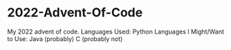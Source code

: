 # 2022-Advent-Of-Code

My 2022 advent of code.
Languages Used:
Python
Languages I Might/Want to Use:
Java (probably)
C (probably not)
